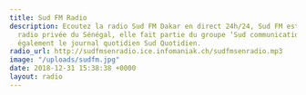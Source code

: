 ```yaml
---
title: Sud FM Radio
description: Ecoutez la radio Sud FM Dakar en direct 24h/24, Sud FM est la première
  radio privée du Sénégal, elle fait partie du groupe ‘Sud communication’ qui édite
  également le journal quotidien Sud Quotidien.
radio_url: http://sudfmsenradio.ice.infomaniak.ch/sudfmsenradio.mp3
image: "/uploads/sudfm.jpg"
date: 2018-12-31 15:38:38 +0000
layout: radio
---
```

